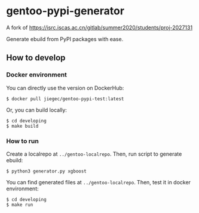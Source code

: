 # gentoo-pypi-generator

A fork of https://isrc.iscas.ac.cn/gitlab/summer2020/students/proj-2027131

Generate ebuild from PyPI packages with ease.

## How to develop

### Docker environment

You can directly use the version on DockerHub:

```shell
$ docker pull jiegec/gentoo-pypi-test:latest
```

Or, you can build locally:

```shell
$ cd developing
$ make build
```

### How to run

Create a localrepo at `../gentoo-localrepo`. Then, run script to generate ebuild:

```shell
$ python3 generator.py xgboost
```

You can find generated files at `../gentoo-localrepo`. Then, test it in docker environment:

```shell
$ cd developing
$ make run
```
